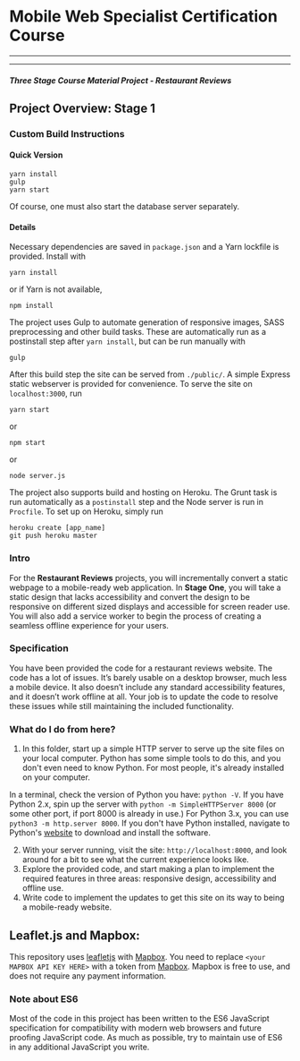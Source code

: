 # Mobile Web Specialist Certification Course
---

---
#### _Three Stage Course Material Project - Restaurant Reviews_

## Project Overview: Stage 1

### Custom Build Instructions

#### Quick Version

```
yarn install
gulp
yarn start
```
Of course, one must also start the database server separately.

#### Details

Necessary dependencies are saved in `package.json` and a Yarn lockfile is
provided. Install with
```
yarn install
```
or if Yarn is not available,
```
npm install
```

The project uses Gulp to automate generation of responsive images, SASS
preprocessing and other build tasks. These are automatically run as a
postinstall step after `yarn install`, but can be run manually with
```
gulp
```

After this build step the site can be served from `./public/`. A simple Express
static webserver is provided for convenience. To serve the site on
`localhost:3000`, run
```
yarn start
```
or
```
npm start
```
or
```
node server.js
```

The project also supports build and hosting on Heroku. The Grunt task is run
automatically as a `postinstall` step and the Node server is run in `Procfile`.
To set up on Heroku, simply run
```
heroku create [app_name]
git push heroku master
```

### Intro

For the **Restaurant Reviews** projects, you will incrementally convert a static webpage to a mobile-ready web application. In **Stage One**, you will take a static design that lacks accessibility and convert the design to be responsive on different sized displays and accessible for screen reader use. You will also add a service worker to begin the process of creating a seamless offline experience for your users.

### Specification

You have been provided the code for a restaurant reviews website. The code has a lot of issues. It’s barely usable on a desktop browser, much less a mobile device. It also doesn’t include any standard accessibility features, and it doesn’t work offline at all. Your job is to update the code to resolve these issues while still maintaining the included functionality. 

### What do I do from here?

1. In this folder, start up a simple HTTP server to serve up the site files on your local computer. Python has some simple tools to do this, and you don't even need to know Python. For most people, it's already installed on your computer. 

In a terminal, check the version of Python you have: `python -V`. If you have Python 2.x, spin up the server with `python -m SimpleHTTPServer 8000` (or some other port, if port 8000 is already in use.) For Python 3.x, you can use `python3 -m http.server 8000`. If you don't have Python installed, navigate to Python's [website](https://www.python.org/) to download and install the software.

2. With your server running, visit the site: `http://localhost:8000`, and look around for a bit to see what the current experience looks like.
3. Explore the provided code, and start making a plan to implement the required features in three areas: responsive design, accessibility and offline use.
4. Write code to implement the updates to get this site on its way to being a mobile-ready website.

## Leaflet.js and Mapbox:

This repository uses [leafletjs](https://leafletjs.com/) with [Mapbox](https://www.mapbox.com/). You need to replace `<your MAPBOX API KEY HERE>` with a token from [Mapbox](https://www.mapbox.com/). Mapbox is free to use, and does not require any payment information. 

### Note about ES6

Most of the code in this project has been written to the ES6 JavaScript specification for compatibility with modern web browsers and future proofing JavaScript code. As much as possible, try to maintain use of ES6 in any additional JavaScript you write. 



